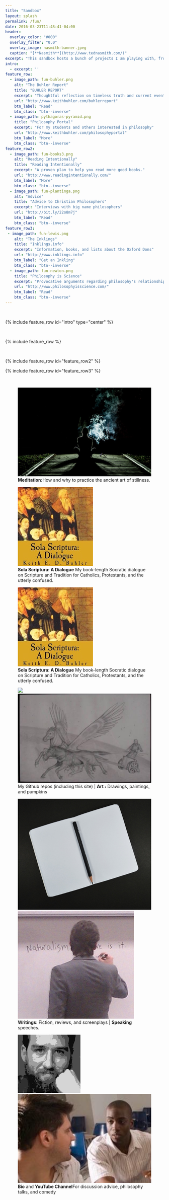 ```yaml
---
title: "Sandbox"
layout: splash
permalink: /fun/
date: 2016-03-23T11:48:41-04:00
header:
  overlay_color: "#000"
  overlay_filter: "0.0"
  overlay_image: nasmith-banner.jpeg
  caption: "[**Nasmith**](http://www.tednasmith.com/)"
excerpt: "This sandbox hosts a bunch of projects I am playing with, from sketch to complete. Thanks for visiting"
intro: 
  - excerpt: ''
feature_row:
  - image_path: fun-buhler.png
    alt: "The Buhler Report"
    title: "BUHLER REPORT"
    excerpt: "Thoughtful reflection on timeless truth and current events."
    url: "http://www.keithbuhler.com/buhlerreport"
    btn_label: "Read"
    btn_class: "btn--inverse"
  - image_path: pythagoras-pyramid.png
    title: "Philosophy Portal"
    excerpt: "For my students and others interested in philosophy"
    url: "http://www.keithbuhler.com/philosophyportal"
    btn_label: "More"
    btn_class: "btn--inverse"
feature_row2:
  - image_path: fun-books3.png
    alt: "Reading Intentionally"
    title: "Reading Intentionally"
    excerpt: "A proven plan to help you read more good books."
    url: "http://www.readingintentionally.com/"
    btn_label: "More"
    btn_class: "btn--inverse"
  - image_path: fun-plantinga.png
    alt: "Advice"
    title: "Advice to Christian Philosophers"
    excerpt: "Interviews with big name philosophers"
    url: "http://bit.ly/22o8m7j"
    btn_label: "Read"
    btn_class: "btn--inverse"
feature_row3:
 - image_path: fun-lewis.png
    alt: "The Inklings"
    title: "Inklings.info"
    excerpt: "Information, books, and lists about the Oxford Dons"
    url: "http://www.inklings.info"
    btn_label: "Get an Inkling"
    btn_class: "btn--inverse"
  - image_path: fun-newton.png
    title: "Philosophy is Science"
    excerpt: "Provocative arguments regarding philosophy's relationship to other natural and formal sciences"
    url: "http://www.philosophyisscience.com/"
    btn_label: "Read"
    btn_class: "btn--inverse"
---
```


<br>

{% include feature_row id="intro" type="center" %}

<br>

{% include feature_row %}

<br>

{% include feature_row id="feature_row2"  %}

{% include feature_row id="feature_row3"  %}

<br>

<figure>
    <a href="http://www.keithbuhler.com/meditation"><img src="/images/fun-meditation.jpg"> </a>
    <figcaption> <b>Meditation:</b>How and why to practice the ancient art of stillness.  </figcaption>
</figure>

<figure>
   <a href="http://bitly.com/ScriptureOrTradition"><img src="/images/fun-sola.jpg"> </a>
  <figcaption> <b> Sola Scriptura: A Dialogue</b> My book-length Socratic dialogue on Scripture and Tradition for Catholics, Protestants, and the utterly confused.</figcaption>
    </figure>



<figure>
   <a href="http://bitly.com/ScriptureOrTradition"><img src="/images/fun-sola.jpg"> </a>
  <figcaption> <b> Sola Scriptura: A Dialogue</b> My book-length Socratic dialogue on Scripture and Tradition for Catholics, Protestants, and the utterly confused.</figcaption>
    </figure>

<figure class="half">
    <a href="https://github.com/keithbuhler/keithbuhler.github.io/"><img src="https://cdn0.iconfinder.com/data/icons/octicons/1024/mark-github-256.png"></a>
    <a href="http://www.keithbuhler.com/art"><img src="/images/fun-wither.png"> </a>
    <figcaption> My Github repos (including this site) | <b> Art :</b> Drawings, paintings, and pumpkins </figcaption>
</figure>


<figure class="half">
    <a href="http://www.keithbuhler.com/writings"><img src="/images/writing-notebook.jpg"></a>
    <a href="http://www.keithbuhler.com/speaking"> <img src="/images/keithbuhler-teaching.jpg"> </a>
    <figcaption> <b> Writings</b>: Fiction, reviews, and screenplays | <b> Speaking </b> speeches.</figcaption>
</figure>



<figure class="half">
    <a href="http://www.keithbuhler.com/bio"> <img src="/images/keithbuhler-bw-smaller.png"> </a>
    <a href="https://www.youtube.com/watch?v=yU9_t1sS6ws"> <img src="/images/fun-discussion.png"></a>
    <figcaption><b>Bio</b> and <b> YouTube Channel</b>For discussion advice, philosophy talks, and comedy</figcaption>
